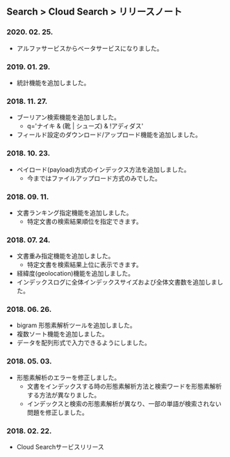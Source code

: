 ## Search > Cloud Search > リリースノート

### 2020. 02. 25.
* アルファサービスからベータサービスになりました。

### 2019. 01. 29.
* 統計機能を追加しました。

### 2018. 11. 27.
* ブーリアン検索機能を追加しました。
    * q='ナイキ & (靴 | シューズ) & !アディダス'
* フィールド設定のダウンロード/アップロード機能を追加しました。

### 2018. 10. 23.
* ペイロード(payload)方式のインデックス方法を追加しました。
    * 今まではファイルアップロード方式のみでした。

### 2018. 09. 11.
* 文書ランキング指定機能を追加しました。
    * 特定文書の検索結果順位を指定できます。

### 2018. 07. 24.
* 文書重み指定機能を追加しました。
    * 特定文書を検索結果上位に表示できます。
* 経緯度(geolocation)機能を追加しました。
* インデックスログに全体インデックスサイズおよび全体文書数を追加しました。

### 2018. 06. 26.
* bigram 形態素解析ツールを追加しました。
* 複数ソート機能を追加しました。
* データを配列形式で入力できるようにしました。

### 2018. 05. 03.
* 形態素解析のエラーを修正しました。
    * 文書をインデックスする時の形態素解析方法と検索ワードを形態素解析する方法が異なりました。
    * インデックスと検索の形態素解析が異なり、一部の単語が検索されない問題を修正しました。

### 2018. 02. 22.
* Cloud Searchサービスリリース
